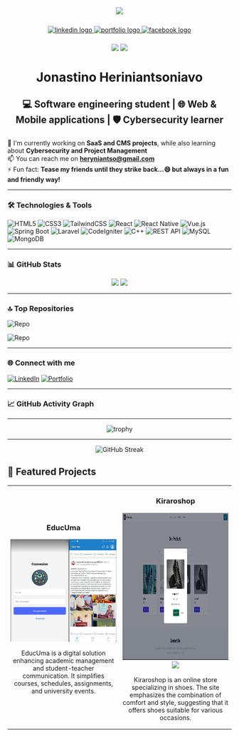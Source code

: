 <div align="center">
  <img height="150" src="https://drive.google.com/uc?export=view&id=1JBnWJpFHIAl3LloFkzkc4cSgExwXV_-N" />
</div>

###

<div align="center">
  <a href="https://www.linkedin.com/in/jonastino-heriniantsoniavo-531945213" target="_blank">
    <img src="https://img.shields.io/static/v1?message=LinkedIn&logo=linkedin&label=&color=0077B5&logoColor=white&labelColor=&style=for-the-badge" height="25" alt="linkedin logo" />
  </a>
  <a href="https://jonastino.netlify.app" target="_blank">
    <img src="https://img.shields.io/static/v1?message=Portfolio&logo=firefox&label=&color=000000&logoColor=FF7139&labelColor=&style=for-the-badge" height="25" alt="portfolio logo" />
  </a>
  <a href="https://www.facebook.com/profile.php?id=100088673478688" target="_blank">
    <img src="https://img.shields.io/static/v1?message=Facebook&logo=facebook&label=&color=1877F2&logoColor=white&labelColor=&style=for-the-badge" height="25" alt="facebook logo" />
  </a>




###

<div align="center">
  <img src="https://komarev.com/ghpvc/?username=Jonastino21&color=brightgreen"  />
  <img src="https://img.shields.io/github/followers/Jonastino21?label=Follow&style=social"  />
</div>

###

<h1 align="center">Jonastino Heriniantsoniavo</h1>

## 💻 Software engineering student | 🌐 Web & Mobile applications | 🛡️ Cybersecurity learner

</div>

###

💼 I'm currently working on **SaaS and CMS projects**, while also learning about **Cybersecurity and Project Management**  
📫 You can reach me on **heryniantso@gmail.com**  
⚡ Fun fact: **Tease my friends until they strike back…😄 but always in a fun and friendly way!**

---

### 🛠️ Technologies & Tools

![HTML5](https://img.shields.io/badge/-HTML5-E34F26?style=flat-square&logo=html5&logoColor=white)
![CSS3](https://img.shields.io/badge/-CSS3-1572B6?style=flat-square&logo=css3&logoColor=white)
![TailwindCSS](https://img.shields.io/badge/-TailwindCSS-38B2AC?style=flat-square&logo=tailwind-css&logoColor=white)
![React](https://img.shields.io/badge/-ReactJS-61DAFB?style=flat-square&logo=react&logoColor=black)
![React Native](https://img.shields.io/badge/-React_Native-61DAFB?style=flat-square&logo=react&logoColor=black)
![Vue.js](https://img.shields.io/badge/-Vue.js-4FC08D?style=flat-square&logo=vue.js&logoColor=white)
![Spring Boot](https://img.shields.io/badge/-Spring_Boot-6DB33F?style=flat-square&logo=spring-boot&logoColor=white)
![Laravel](https://img.shields.io/badge/-Laravel-FF2D20?style=flat-square&logo=laravel&logoColor=white)
![CodeIgniter](https://img.shields.io/badge/-CodeIgniter-EF4223?style=flat-square&logo=codeigniter&logoColor=white)
![C++](https://img.shields.io/badge/-C++-00599C?style=flat-square&logo=c%2B%2B&logoColor=white)
![REST API](https://img.shields.io/badge/-REST_API-FF6C37?style=flat-square&logo=postman&logoColor=white)
![MySQL](https://img.shields.io/badge/-MySQL-4479A1?style=flat-square&logo=mysql&logoColor=white)
![MongoDB](https://img.shields.io/badge/-MongoDB-47A248?style=flat-square&logo=mongodb&logoColor=white)

---

### 📊 GitHub Stats

<div align="center">
  <img height="180em" src="https://github-readme-stats.vercel.app/api?username=Jonastino21&show_icons=true&theme=tokyonight&include_all_commits=true&count_private=true"/>
  <img height="180em" src="https://github-readme-stats.vercel.app/api/top-langs/?username=Jonastino21&layout=compact&langs_count=7&theme=tokyonight"/>
</div>

---

### 🔝 Top Repositories

![Repo](https://github-readme-stats.vercel.app/api/pin/?username=Jonastino21&repo=kiraroshop-front&theme=tokyonight)

![Repo](https://github-readme-stats.vercel.app/api/pin/?username=Jonastino21&repo=EducUma&theme=tokyonight)

---

### 🌐 Connect with me

[![LinkedIn](https://img.shields.io/badge/LinkedIn-%230077B5.svg?logo=linkedin&logoColor=white)](www.linkedin.com/in/jonastino-heriniantsoniavo-531945213) 
[![Portfolio](https://img.shields.io/badge/Portfolio-%23000000.svg?logo=firefox&logoColor=#FF7139)](https://jonastino.netlify.app)

---

### 📈 GitHub Activity Graph

---

<div align="center">
  <img src="https://github-profile-trophy.vercel.app/?username=Jonastino21&theme=tokyonight&row=1&column=4" alt="trophy">
</div>

---

<div align="center">
  <img src="https://github-readme-streak-stats.herokuapp.com/?user=Jonastino21&theme=tokyonight" alt="GitHub Streak">
</div>

<!-- Optional section: Featured projects with screenshots -->

## 📌 Featured Projects

<table>
  <tr>
    <td width="50%">
      <h3 align="center">EducUma</h3>
      <p align="center">
        <a href="https://github.com/Jonastino21/EducUma" target="_blank">
          <img src="/img/educuma.png" width="400" alt="Project 1"/>
        </a>
<!--         <span>  -->
<!--           <a href="https://github.com/Jonastino21/EducUma" target="_blank">
            <img src="https://img.shields.io/badge/Code-black?style=flat-square&logo=github"/>
          </a>   -->
<!--           <a href="https://project1demo.com" target="_blank">
            <img src="https://img.shields.io/badge/Live-blueviolet?style=flat-square&logo=vercel"/>
          </a> -->
<!--         </span> -->
        <p align="center">
          EducUma is a digital solution enhancing academic management and student-teacher communication. It simplifies courses, schedules, assignments, and university events.
        </p>
      </p>
    </td>
    <td width="50%">
      <h3 align="center">Kiraroshop</h3>
      <p align="center">
        <a href="https://github.com/Jonastino21/kiraroshop-front" target="_blank">
          <img src="/img/kiraroshop.png" width="450" height="330" alt="Project 2"/>
        </a>
        <span> 
<!--           <a href="https://github.com/Jonastino21/kiraroshop-front" target="_blank">
            <img src="https://img.shields.io/badge/Code-black?style=flat-square&logo=github"/>
          </a>   -->
          <a href="https://jonastino21.github.io/kiraroshop-front/" target="_blank">
            <img src="https://img.shields.io/badge/Live-blueviolet?style=flat-square&logo=vercel"/>
          </a>
        </span>
        <p align="center">
          Kiraroshop is an online store specializing in shoes. The site emphasizes the combination of comfort and style, suggesting that it offers shoes suitable for various occasions. 
        </p>
      </p>
    </td>
  </tr>
</table>

